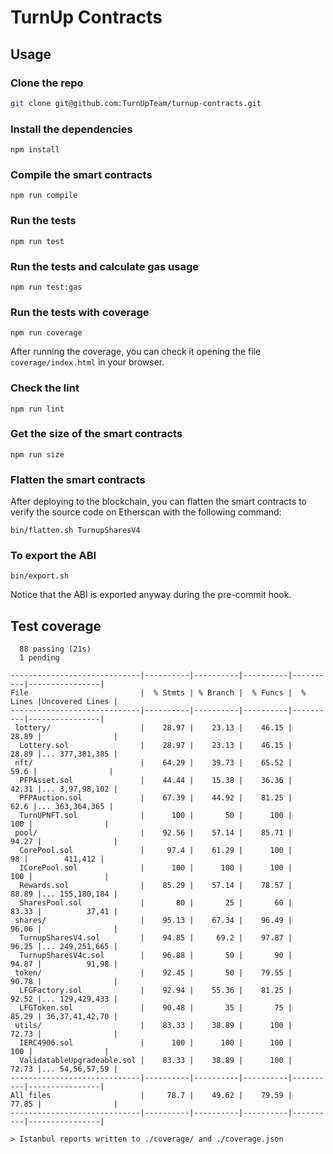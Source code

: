 # TurnUp Contracts

## Usage

### Clone the repo

```bash
git clone git@github.com:TurnUpTeam/turnup-contracts.git
```

### Install the dependencies

```
npm install
```

### Compile the smart contracts

```
npm run compile
```

### Run the tests

```
npm run test
```

### Run the tests and calculate gas usage

```
npm run test:gas
```

### Run the tests with coverage

```
npm run coverage
```

After running the coverage, you can check it opening the file `coverage/index.html` in your browser.

### Check the lint

```
npm run lint
```

### Get the size of the smart contracts

```
npm run size
```

### Flatten the smart contracts

After deploying to the blockchain, you can flatten the smart contracts to verify the source code on Etherscan with the following command:

```
bin/flatten.sh TurnupSharesV4
```

### To export the ABI

```
bin/export.sh
```

Notice that the ABI is exported anyway during the pre-commit hook.

## Test coverage

```
  88 passing (21s)
  1 pending

-----------------------------|----------|----------|----------|----------|----------------|
File                         |  % Stmts | % Branch |  % Funcs |  % Lines |Uncovered Lines |
-----------------------------|----------|----------|----------|----------|----------------|
 lottery/                    |    28.97 |    23.13 |    46.15 |    28.89 |                |
  Lottery.sol                |    28.97 |    23.13 |    46.15 |    28.89 |... 377,381,385 |
 nft/                        |    64.29 |    39.73 |    65.52 |     59.6 |                |
  PFPAsset.sol               |    44.44 |    15.38 |    36.36 |    42.31 |... 3,97,98,102 |
  PFPAuction.sol             |    67.39 |    44.92 |    81.25 |     62.6 |... 363,364,365 |
  TurnUPNFT.sol              |      100 |       50 |      100 |      100 |                |
 pool/                       |    92.56 |    57.14 |    85.71 |    94.27 |                |
  CorePool.sol               |     97.4 |    61.29 |      100 |       98 |        411,412 |
  ICorePool.sol              |      100 |      100 |      100 |      100 |                |
  Rewards.sol                |    85.29 |    57.14 |    78.57 |    88.89 |... 155,180,184 |
  SharesPool.sol             |       80 |       25 |       60 |    83.33 |          37,41 |
 shares/                     |    95.13 |    67.34 |    96.49 |    96.06 |                |
  TurnupSharesV4.sol         |    94.85 |     69.2 |    97.87 |    96.25 |... 249,251,665 |
  TurnupSharesV4c.sol        |    96.88 |       50 |       90 |    94.87 |          91,98 |
 token/                      |    92.45 |       50 |    79.55 |    90.78 |                |
  LFGFactory.sol             |    92.94 |    55.36 |    81.25 |    92.52 |... 129,429,433 |
  LFGToken.sol               |    90.48 |       35 |       75 |    85.29 | 36,37,41,42,70 |
 utils/                      |    83.33 |    38.89 |      100 |    72.73 |                |
  IERC4906.sol               |      100 |      100 |      100 |      100 |                |
  ValidatableUpgradeable.sol |    83.33 |    38.89 |      100 |    72.73 |... 54,56,57,59 |
-----------------------------|----------|----------|----------|----------|----------------|
All files                    |     78.7 |    49.62 |    79.59 |    77.85 |                |
-----------------------------|----------|----------|----------|----------|----------------|

> Istanbul reports written to ./coverage/ and ./coverage.json

```
